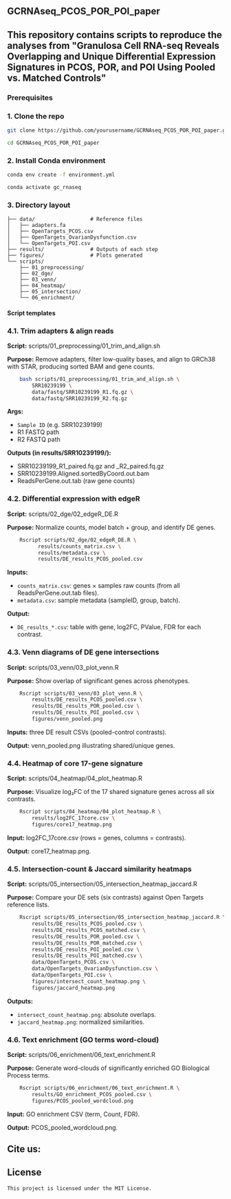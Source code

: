 ## GCRNAseq_PCOS_POR_POI_paper
## This repository contains scripts to reproduce the analyses from "Granulosa Cell RNA-seq Reveals Overlapping and Unique Differential Expression Signatures in PCOS, POR, and POI Using Pooled vs. Matched Controls"

### Prerequisites

### 1. Clone the repo
```bash
git clone https://github.com/yourusername/GCRNAseq_PCOS_POR_POI_paper.git

cd GCRNAseq_PCOS_POR_POI_paper
```
### 2. Install Conda environment
```bash
conda env create -f environment.yml

conda activate gc_rnaseq
```
### 3. Directory layout

    ├── data/                  # Reference files
    │   ├── adapters.fa
    │   ├── OpenTargets_PCOS.csv
    │   ├── OpenTargets_OvarianDysfunction.csv
    │   └── OpenTargets_POI.csv
    ├── results/               # Outputs of each step
    ├── figures/               # Plots generated
    └── scripts/
        ├── 01_preprocessing/
        ├── 02_dge/
        ├── 03_venn/
        ├── 04_heatmap/
        ├── 05_intersection/
        └── 06_enrichment/
    
#### Script templates

### 4.1. Trim adapters & align reads
**Script:** scripts/01_preprocessing/01_trim_and_align.sh

**Purpose:** Remove adapters, filter low-quality bases, and align to GRCh38 with STAR, producing sorted BAM and gene counts.
```bash
    bash scripts/01_preprocessing/01_trim_and_align.sh \
        SRR10239199 \
        data/fastq/SRR10239199_R1.fq.gz \
        data/fastq/SRR10239199_R2.fq.gz
```
**Args:**
- `Sample ID` (e.g. SRR10239199)
- R1 FASTQ path
- R2 FASTQ path
    
**Outputs (in results/SRR10239199/):**
- SRR10239199_R1_paired.fq.gz and _R2_paired.fq.gz
- SRR10239199.Aligned.sortedByCoord.out.bam
- ReadsPerGene.out.tab (raw gene counts)

### 4.2. Differential expression with edgeR
**Script:** scripts/02_dge/02_edgeR_DE.R

**Purpose:** Normalize counts, model batch + group, and identify DE genes.
```bash
    Rscript scripts/02_dge/02_edgeR_DE.R \
          results/counts_matrix.csv \
          results/metadata.csv \
          results/DE_results_PCOS_pooled.csv
```
**Inputs:**
- `counts_matrix.csv`: genes × samples raw counts (from all ReadsPerGene.out.tab files).
- `metadata.csv`: sample metadata (sampleID, group, batch).

**Output:**
- `DE_results_*.csv`: table with gene, log2FC, PValue, FDR for each contrast.

### 4.3. Venn diagrams of DE gene intersections
**Script:** scripts/03_venn/03_plot_venn.R

**Purpose:** Show overlap of significant genes across phenotypes.
```bash
    Rscript scripts/03_venn/03_plot_venn.R \
        results/DE_results_PCOS_pooled.csv \
        results/DE_results_POR_pooled.csv \
        results/DE_results_POI_pooled.csv \
        figures/venn_pooled.png
```
**Inputs:** three DE result CSVs (pooled-control contrasts).

**Output:** venn_pooled.png illustrating shared/unique genes.

### 4.4. Heatmap of core 17-gene signature
**Script:** scripts/04_heatmap/04_plot_heatmap.R

**Purpose:** Visualize log₂FC of the 17 shared signature genes across all six contrasts.
```bash
    Rscript scripts/04_heatmap/04_plot_heatmap.R \
        results/log2FC_17core.csv \
        figures/core17_heatmap.png
```
**Input:** log2FC_17core.csv (rows = genes, columns = contrasts).

**Output:** core17_heatmap.png.

### 4.5. Intersection-count & Jaccard similarity heatmaps
**Script:** scripts/05_intersection/05_intersection_heatmap_jaccard.R

**Purpose:** Compare your DE sets (six contrasts) against Open Targets reference lists.
```bash
    Rscript scripts/05_intersection/05_intersection_heatmap_jaccard.R \
        results/DE_results_PCOS_pooled.csv \
        results/DE_results_PCOS_matched.csv \
        results/DE_results_POR_pooled.csv \
        results/DE_results_POR_matched.csv \
        results/DE_results_POI_pooled.csv \
        results/DE_results_POI_matched.csv \
        data/OpenTargets_PCOS.csv \
        data/OpenTargets_OvarianDysfunction.csv \
        data/OpenTargets_POI.csv \
        figures/intersect_count_heatmap.png \
        figures/jaccard_heatmap.png
```
**Outputs:**
- `intersect_count_heatmap.png`: absolute overlaps.
- `jaccard_heatmap.png`: normalized similarities.

### 4.6. Text enrichment (GO terms word-cloud)
**Script:** scripts/06_enrichment/06_text_enrichment.R

**Purpose:** Generate word-clouds of significantly enriched GO Biological Process terms.
```bash
    Rscript scripts/06_enrichment/06_text_enrichment.R \
        results/GO_enrichment_PCOS_pooled.csv \
        figures/PCOS_pooled_wordcloud.png
```
**Input:** GO enrichment CSV (term, Count, FDR).

**Output:** PCOS_pooled_wordcloud.png.

## Cite us: 

## License
    This project is licensed under the MIT License.
